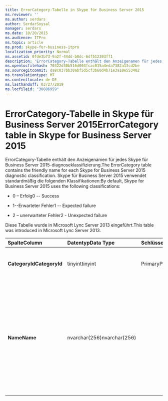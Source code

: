 ```yaml
---
title: ErrorCategory-Tabelle in Skype für Business Server 2015
ms.reviewer: ''
ms.author: serdars
author: SerdarSoysal
manager: serdars
ms.date: 10/20/2015
ms.audience: ITPro
ms.topic: article
ms.prod: skype-for-business-itpro
localization_priority: Normal
ms.assetid: 0fde3b73-9a2f-44dd-b8dc-6df512303ff1
description: 'ErrorCategory-Tabelle enthält den Anzeigenamen für jedes Skype für Business Server 2015-diagnoseklassifizierung. Skype für Business Server 2015 verwendet standardmäßig die folgenden Klassifikationen:'
ms.openlocfilehash: 70322d30b516d003fcac015a4eda7382a13cd2be
ms.sourcegitcommit: da8c037bb30abf5d5cf3b60d4b71e3a10e553402
ms.translationtype: MT
ms.contentlocale: de-DE
ms.lasthandoff: 03/27/2019
ms.locfileid: "30886959"
---
```

# <a name="errorcategory-table-in-skype-for-business-server-2015"></a><span data-ttu-id="894f1-104">ErrorCategory-Tabelle in Skype für Business Server 2015</span><span class="sxs-lookup"><span data-stu-id="894f1-104">ErrorCategory table in Skype for Business Server 2015</span></span>
 
<span data-ttu-id="894f1-105">ErrorCategory-Tabelle enthält den Anzeigenamen für jedes Skype für Business Server 2015-diagnoseklassifizierung.</span><span class="sxs-lookup"><span data-stu-id="894f1-105">The ErrorCategory table contains the friendly name for each Skype for Business Server 2015 diagnostic classification.</span></span> <span data-ttu-id="894f1-106">Skype für Business Server 2015 verwendet standardmäßig die folgenden Klassifikationen:</span><span class="sxs-lookup"><span data-stu-id="894f1-106">By default, Skype for Business Server 2015 uses the following classifications:</span></span>
  
- <span data-ttu-id="894f1-107">0 – Erfolg</span><span class="sxs-lookup"><span data-stu-id="894f1-107">0 -- Success</span></span>
    
- <span data-ttu-id="894f1-108">1--Erwarteter Fehler</span><span class="sxs-lookup"><span data-stu-id="894f1-108">1 -- Expected failure</span></span>
    
- <span data-ttu-id="894f1-109">2 – unerwarteter Fehler</span><span class="sxs-lookup"><span data-stu-id="894f1-109">2 - Unexpected failure</span></span>
    
<span data-ttu-id="894f1-110">Diese Tabelle wurde in Microsoft Lync Server 2013 eingeführt.</span><span class="sxs-lookup"><span data-stu-id="894f1-110">This table was introduced in Microsoft Lync Server 2013.</span></span>
  
|<span data-ttu-id="894f1-111">**Spalte**</span><span class="sxs-lookup"><span data-stu-id="894f1-111">**Column**</span></span>|<span data-ttu-id="894f1-112">**Datentyp**</span><span class="sxs-lookup"><span data-stu-id="894f1-112">**Data Type**</span></span>|<span data-ttu-id="894f1-113">**Schlüssel/Index**</span><span class="sxs-lookup"><span data-stu-id="894f1-113">**Key/Index**</span></span>|<span data-ttu-id="894f1-114">**Details**</span><span class="sxs-lookup"><span data-stu-id="894f1-114">**Details**</span></span>|
|:-----|:-----|:-----|:-----|
|<span data-ttu-id="894f1-115">**CategoryId**</span><span class="sxs-lookup"><span data-stu-id="894f1-115">**CategoryId**</span></span> <br/> |<span data-ttu-id="894f1-116">tinyint</span><span class="sxs-lookup"><span data-stu-id="894f1-116">tinyint</span></span>  <br/> |<span data-ttu-id="894f1-117">Primary</span><span class="sxs-lookup"><span data-stu-id="894f1-117">Primary</span></span>  <br/> |<span data-ttu-id="894f1-118">Eindeutiger Bezeichner für die Klassifikation.</span><span class="sxs-lookup"><span data-stu-id="894f1-118">Unique identifier for the classification.</span></span>  <br/> |
|<span data-ttu-id="894f1-119">**Name**</span><span class="sxs-lookup"><span data-stu-id="894f1-119">**Name**</span></span> <br/> |<span data-ttu-id="894f1-120">nvarchar(256)</span><span class="sxs-lookup"><span data-stu-id="894f1-120">nvarchar(256)</span></span>  <br/> || <span data-ttu-id="894f1-121">Wert und dem Anzeigenamen der Klassifikation zugewiesen.</span><span class="sxs-lookup"><span data-stu-id="894f1-121">Value and friendly name assigned to the classification.</span></span> <span data-ttu-id="894f1-122">Gültige Werte sind:</span><span class="sxs-lookup"><span data-stu-id="894f1-122">Allowed values are:</span></span> <br/>  <span data-ttu-id="894f1-123">0 – Erfolg</span><span class="sxs-lookup"><span data-stu-id="894f1-123">0 -- Success</span></span> <br/>  <span data-ttu-id="894f1-124">1--Erwarteter Fehler</span><span class="sxs-lookup"><span data-stu-id="894f1-124">1 -- Expected failure</span></span> <br/>  <span data-ttu-id="894f1-125">2 – unerwarteter Fehler</span><span class="sxs-lookup"><span data-stu-id="894f1-125">2 - Unexpected failure</span></span> <br/> |
   

